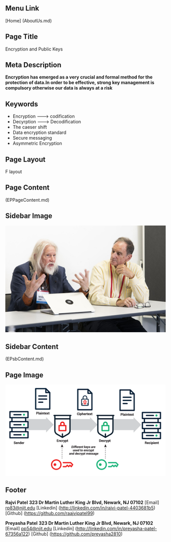 ## Menu Link
[Home] (AboutUs.md) 

## Page Title
Encryption and Public Keys

## Meta Description
**Encryption has emerged as a very crucial and formal method for the protection of data.In order to be effective, strong key management is compulsory otherwise our data is always at a risk**

## Keywords
- Encryption ---> codification
- Decyrption ---> Decodification
- The caeser shift
- Data encryption standard
- Secure messaging
- Asymmetric Encryption

## Page Layout
F layout

## Page Content
(EPPageContent.md)

## Sidebar Image
![Whitfield Diffie and Martin Hellman](Images/sb_encryption.jpg "Whitfield Diffie and Martin Hellman")

## Sidebar Content
(EPsbContent.md)

## Page Image
![Asymmetric Encryption](Images/encryption.png "Asymmetric Encryption")

## Footer
**Rajvi Patel**
**323 Dr Martin Luther King Jr Blvd, Newark, NJ 07102**
[Email] 
<rp83@njit.edu>
[Linkedin]
(http://linkedin.com/in/rajvi-patel-4403681b5)
[Github]
(https://github.com/raajvipatel99)

**Preyasha Patel**
**323 Dr Martin Luther King Jr Blvd, Newark, NJ 07102**
[Email]
<pp54@njit.edu>
[Linkedin]
(http://linkedin.com/in/preyasha-patel-67356a122) 
[Github]
(https://github.com/preyasha2810)
